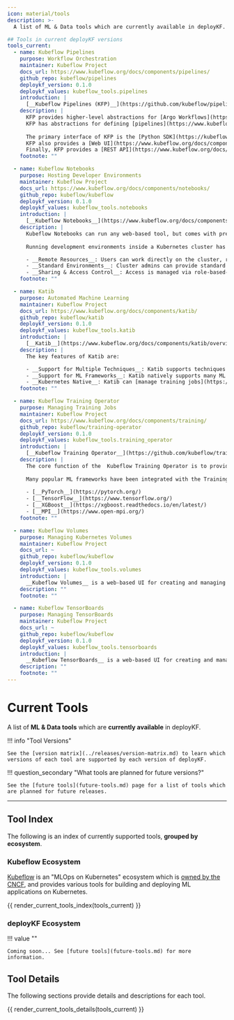 ```yaml
---
icon: material/tools
description: >-
  A list of ML & Data tools which are currently available in deployKF.

## Tools in current deployKF versions
tools_current:
  - name: Kubeflow Pipelines
    purpose: Workflow Orchestration
    maintainer: Kubeflow Project
    docs_url: https://www.kubeflow.org/docs/components/pipelines/
    github_repo: kubeflow/pipelines
    deploykf_version: 0.1.0
    deploykf_values: kubeflow_tools.pipelines
    introduction: |
      [__Kubeflow Pipelines (KFP)__](https://github.com/kubeflow/pipelines) is a platform for building and running machine learning workflows on Kubernetes.
    description: |
      KFP provides higher-level abstractions for [Argo Workflows](https://argoproj.github.io/argo-workflows/) to reduce repetition when defining machine learning tasks. 
      KFP has abstractions for defining [pipelines](https://www.kubeflow.org/docs/components/pipelines/v2/pipelines/) and [reusable components](https://www.kubeflow.org/docs/components/pipelines/v2/components/) which it can compile and execute as Argo [`Workflows`](https://argoproj.github.io/argo-workflows/workflow-concepts/#the-workflow).
      
      The primary interface of KFP is the [Python SDK](https://kubeflow-pipelines.readthedocs.io/en/latest/), which allows you to define pipelines and reusable components with Python.
      KFP also provides a [Web UI](https://www.kubeflow.org/docs/components/pipelines/v1/overview/interfaces/) for managing and tracking experiments, pipeline definitions, and pipeline runs.
      Finally, KFP provides a [REST API](https://www.kubeflow.org/docs/components/pipelines/v2/reference/api/kubeflow-pipeline-api-spec/) that allows programmatic access to the platform.
    footnote: ""

  - name: Kubeflow Notebooks
    purpose: Hosting Developer Environments
    maintainer: Kubeflow Project
    docs_url: https://www.kubeflow.org/docs/components/notebooks/
    github_repo: kubeflow/kubeflow
    deploykf_version: 0.1.0
    deploykf_values: kubeflow_tools.notebooks
    introduction: |
      [__Kubeflow Notebooks__](https://www.kubeflow.org/docs/components/notebooks/overview/) lets you run web-based development environments inside a Kubernetes cluster.
    description: |
      Kubeflow Notebooks can run any web-based tool, but comes with pre-built images for [JupyterLab](https://github.com/jupyterlab/jupyterlab), [RStudio](https://github.com/rstudio/rstudio), and [Visual Studio Code](https://github.com/coder/code-server).
      
      Running development environments inside a Kubernetes cluster has several advantages:

      - __Remote Resources__: Users can work directly on the cluster, rather than locally on their workstations.
      - __Standard Environments__: Cluster admins can provide standard environment images for their organization, with required and approved packages pre-installed.
      - __Sharing & Access Control__: Access is managed via role-based-access-control (RBAC), enabling easier notebook sharing and collaboration across the organization.
    footnote: ""

  - name: Katib
    purpose: Automated Machine Learning
    maintainer: Kubeflow Project
    docs_url: https://www.kubeflow.org/docs/components/katib/
    github_repo: kubeflow/katib
    deploykf_version: 0.1.0
    deploykf_values: kubeflow_tools.katib
    introduction: |
      [__Katib__](https://www.kubeflow.org/docs/components/katib/overview/) is an [Automated Machine Learning (AutoML)](https://en.wikipedia.org/wiki/Automated_machine_learning) platform for Kubernetes.
    description: |
      The key features of Katib are:

      - __Support for Multiple Techniques__: Katib supports techniques like [Hyperparameter Tuning](https://en.wikipedia.org/wiki/Hyperparameter_optimization), [Early Stopping](https://en.wikipedia.org/wiki/Early_stopping), and [Neural Architecture Search](https://en.wikipedia.org/wiki/Neural_architecture_search).
      - __Support for ML Frameworks__: Katib natively supports many ML frameworks like [TensorFlow](https://www.tensorflow.org/), [PyTorch](https://pytorch.org/), [XGBoost](https://xgboost.readthedocs.io/en/latest/), and more.
      - __Kubernetes Native__: Katib can [manage training jobs](https://www.kubeflow.org/docs/components/katib/trial-template/) on any Kubernetes Resource, and has out-of-the-box support for [Kubeflow Training Operator](https://github.com/kubeflow/training-operator), [Argo Workflows](https://github.com/argoproj/argo-workflows), [Tekton Pipelines](https://github.com/tektoncd/pipeline), and more.
    footnote: ""

  - name: Kubeflow Training Operator
    purpose: Managing Training Jobs
    maintainer: Kubeflow Project
    docs_url: https://www.kubeflow.org/docs/components/training/
    github_repo: kubeflow/training-operator
    deploykf_version: 0.1.0
    deploykf_values: kubeflow_tools.training_operator
    introduction: |
      [__Kubeflow Training Operator__](https://github.com/kubeflow/training-operator) helps you run machine learning training jobs on Kubernetes.
    description: |
      The core function of the  Kubeflow Training Operator is to provide _Kubernetes Custom Resources_ (CRDs) that define and monitor training jobs on Kubernetes.
      
      Many popular ML frameworks have been integrated with the Training Operator, including:
      
      - [__PyTorch__](https://pytorch.org/)
      - [__TensorFlow__](https://www.tensorflow.org/)
      - [__XGBoost__](https://xgboost.readthedocs.io/en/latest/)
      - [__MPI__](https://www.open-mpi.org/)
    footnote: ""

  - name: Kubeflow Volumes
    purpose: Managing Kubernetes Volumes
    maintainer: Kubeflow Project
    docs_url: ~
    github_repo: kubeflow/kubeflow
    deploykf_version: 0.1.0
    deploykf_values: kubeflow_tools.volumes
    introduction: |
      __Kubeflow Volumes__ is a web-based UI for creating and managing Kubernetes [Persistent Volumes](https://kubernetes.io/docs/concepts/storage/persistent-volumes/).
    description: ""
    footnote: ""

  - name: Kubeflow TensorBoards
    purpose: Managing TensorBoards
    maintainer: Kubeflow Project
    docs_url: ~
    github_repo: kubeflow/kubeflow
    deploykf_version: 0.1.0
    deploykf_values: kubeflow_tools.tensorboards
    introduction: |
      __Kubeflow TensorBoards__ is a web-based UI for creating and managing [TensorBoard](https://www.tensorflow.org/tensorboard) instances on Kubernetes.
    description: ""
    footnote: ""
---
```


# Current Tools

A list of __ML & Data tools__ which are __currently available__ in deployKF.

!!! info "Tool Versions"
    
    See the [version matrix](../releases/version-matrix.md) to learn which versions of each tool are supported by each version of deployKF.

!!! question_secondary "What tools are planned for future versions?"

    See the [future tools](future-tools.md) page for a list of tools which are planned for future releases.

---

## Tool Index

The following is an index of currently supported tools, __grouped by ecosystem__.

### Kubeflow Ecosystem

[Kubeflow](https://en.wikipedia.org/wiki/Kubeflow) is an "MLOps on Kubernetes" ecosystem which is [owned by the CNCF](https://www.cncf.io/blog/2023/07/25/kubeflow-brings-mlops-to-the-cncf-incubator/), and provides various tools for building and deploying ML applications on Kubernetes.

{{ render_current_tools_index(tools_current) }}

### deployKF Ecosystem

!!! value ""
   
    Coming soon... See [future tools](future-tools.md) for more information.

## Tool Details

The following sections provide details and descriptions for each tool.

{{ render_current_tools_details(tools_current) }}